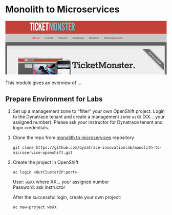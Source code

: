 # Monolith to Microservices 

![ticketmonster](assets/ticketmonster.png)

This module gives an overview of ...



## Prepare Environment for Labs

1. Set up a management zone to "filter" your own OpenShift project. Login to the Dynatrace tenant and create a management zone `wsXX` (XX... your assigned number). Please ask your instructor for Dynatrace tenant and login credentials.
<!--  `https://nbt24337.live.dynatrace.com/` -->

1. Clone the repo from [monolith to microservices](https://github.com/dynatrace-innovationlab/monolith-to-microservice-openshift) repository
    ```
    git clone https://github.com/dynatrace-innovationlab/monolith-to-microservice-openshift.git
    ```

1. Create the project in OpenShift
    ```
    oc login <OurClusterIP:port>
    ```
    User: `wsXX` where XX... your assigned number<br>
    Password: ask instructor 
    
    After the successful login, create your own project:
    ```
    oc new-project wsXX
    ```